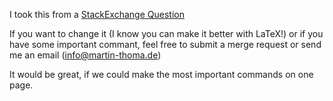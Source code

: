 I took this from a [StackExchange Question](http://tex.stackexchange.com/a/84757/5645)

If you want to change it (I know you can make it better with LaTeX!)
or if you have some important commant, feel free to submit a merge
request or send me an email (info@martin-thoma.de)


It would be great, if we could make the most important commands on one page.
